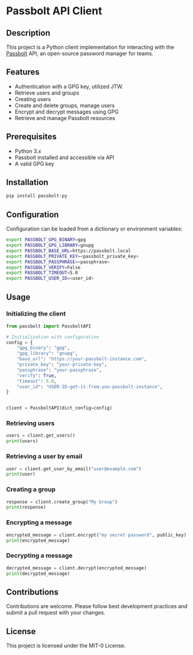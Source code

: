 # Passbolt API Client

## Description

This project is a Python client implementation for interacting with the [Passbolt](https://www.passbolt.com/) API, an open-source password manager for teams.

## Features

- Authentication with a GPG key, utilized JTW.
- Retrieve users and groups
- Creating users
- Create and delete groups, manage users
- Encrypt and decrypt messages using GPG
- Retrieve and manage Passbolt resources

## Prerequisites

- Python 3.x
- Passbolt installed and accessible via API
- A valid GPG key

## Installation

```sh
pip install passbolt-py
```

## Configuration

Configuration can be loaded from a dictionary or environment variables:

```sh
export PASSBOLT_GPG_BINARY=gpg
export PASSBOLT_GPG_LIBRARY=gnupg
export PASSBOLT_BASE_URL=https://passbolt.local
export PASSBOLT_PRIVATE_KEY=<passbolt_private_key>
export PASSBOLT_PASSPHRASE=<passphrase>
export PASSBOLT_VERIFY=False
export PASSBOLT_TIMEOUT=5.0
export PASSBOLT_USER_ID=<user_id>

```

## Usage

### Initializing the client

```python
from passbolt import PassboltAPI

# Initialization with configuration
config = {
    "gpg_binary": "gpg",
    "gpg_library": "gnupg",
    "base_url": "https://your-passbolt-instance.com",
    "private_key": "your-private-key",
    "passphrase": "your-passphrase",
    "verify": True,
    "timeout": 5.0,
    "user_id": "USER-ID-get-it-from-you-passbolt-instance",
}


client = PassboltAPI(dict_config=config)
```

### Retrieving users

```python
users = client.get_users()
print(users)
```

### Retrieving a user by email

```python
user = client.get_user_by_email("user@example.com")
print(user)
```

### Creating a group

```python
response = client.create_group("My Group")
print(response)
```

### Encrypting a message

```python
encrypted_message = client.encrypt("my secret password", public_key)
print(encrypted_message)
```

### Decrypting a message

```python
decrypted_message = client.decrypt(encrypted_message)
print(decrypted_message)
```

## Contributions

Contributions are welcome. Please follow best development practices and submit a pull request with your changes.

## License

This project is licensed under the MIT-0 License.
